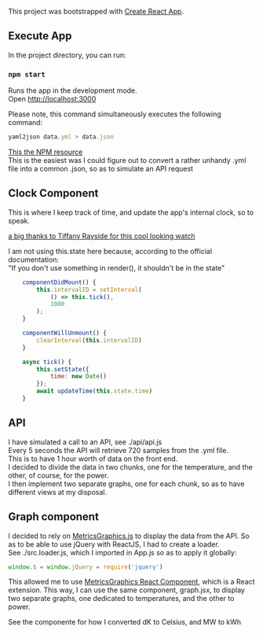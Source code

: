 This project was bootstrapped with [Create React App](https://github.com/facebook/create-react-app).

## Execute App

In the project directory, you can run:

### `npm start`

Runs the app in the development mode.<br />
Open [http://localhost:3000](http://localhost:3000)<br />

Please note, this command simultaneously executes the following command: <br />
```javascript
yaml2json data.yml > data.json
```
[This the NPM resource](https://github.com/jeremyfa/yaml.js) <br />
This is the easiest was I could figure out to convert a rather unhandy .yml file into a common .json, so as to simulate an API request


## Clock Component

This is where I keep track of time, and update the app's internal clock, so to speak. 

[a big thanks to Tiffany Rayside for this cool looking watch](https://codepen.io/tmrDevelops/pen/VYKyge/?editors=0010)

I am not using this.state here because, according to the official documentation:<br />
"If you don't use something in render(), it shouldn't be in the state"

```javascript
    componentDidMount() {
        this.intervalID = setInterval(
            () => this.tick(),
            1000
        );
    }

    componentWillUnmount() {
        clearInterval(this.intervalID)
    }

    async tick() {
        this.setState({
            time: new Date()
        });
        await updateTime(this.state.time)
    }
```
## API 

I have simulated a call to an API, see ./api/api.js<br />
Every 5 seconds the API will retrieve 720 samples from the .yml file.<br />
This is to have 1 hour worth of data on the front end.<br />
I decided to divide the data in two chunks, one for the temperature, and the other, of course, for the power. <br />
I then implement two separate graphs, one for each chunk, so as to have different views at my disposal.<br />

## Graph component

I decided to rely on [MetricsGraphics.js](https://github.com/metricsgraphics/metrics-graphics#resources) to display the data from the API. 
So as to be able to use jQuery with ReactJS, I had to create a loader.<br />
See ./src.loader.js, which I imported in App.js so as to apply it globally: 

```javascript
window.$ = window.jQuery = require('jquery')
```

This allowed me to use [MetricsGraphics React Component](https://github.com/metricsgraphics/react-metrics-graphics), which is a React extension.
This way, I can use the same component, graph.jsx, to display two separate graphs, one dedicated to temperatures, and the other to power. 

See the componente for how I converted dK to Celsius, and MW to kWh